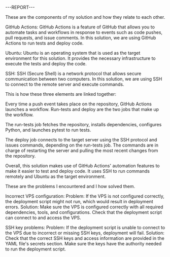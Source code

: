 ---REPORT---

These are the components of my solution and how they relate to each other.

GitHub Actions: GitHub Actions is a feature of GitHub that allows you to automate tasks 
and workflows in response to events such as code pushes, pull requests, and issue comments. 
In this solution, we are using GitHub Actions to run tests and deploy code.

Ubuntu: Ubuntu is an operating system that is used as the target environment for
this solution. It provides the necessary infrastructure to execute the tests and deploy the code.

SSH: SSH (Secure Shell) is a network protocol that allows secure communication between two 
computers. In this solution, we are using SSH to connect to the remote server and execute commands.


This is how these three elements are linked together:

Every time a push event takes place on the repository, GitHub Actions launches a workflow. 
Run-tests and deploy are the two jobs that make up the workflow.

The run-tests job fetches the repository, installs dependencies, configures Python, 
and launches pytest to run tests.

The deploy job connects to the target server using the SSH protocol and issues commands, 
depending on the run-tests job. The commands are in charge of restarting the server and 
pulling the most recent changes from the repository.

Overall, this solution makes use of GitHub Actions' automation features to make it easier 
to test and deploy code. It uses SSH to run commands remotely and Ubuntu as the target environment.


These are the problems I encountered and I how solved them.

Incorrect VPS configuration:
Problem: If the VPS is not configured correctly, the deployment script might not run, 
which would result in deployment errors.
Solution: Make sure the VPS is configured correctly with all required dependencies, tools, and 
configurations. Check that the deployment script can connect to and access the VPS.

SSH key problems:
Problem: If the deployment script is unable to connect to the VPS due to incorrect 
or missing SSH keys, deployment will fail.
Solution: Check that the correct SSH keys and access information are provided in the 
YAML file's secrets section. Make sure the keys have the authority needed to run the deployment script.
